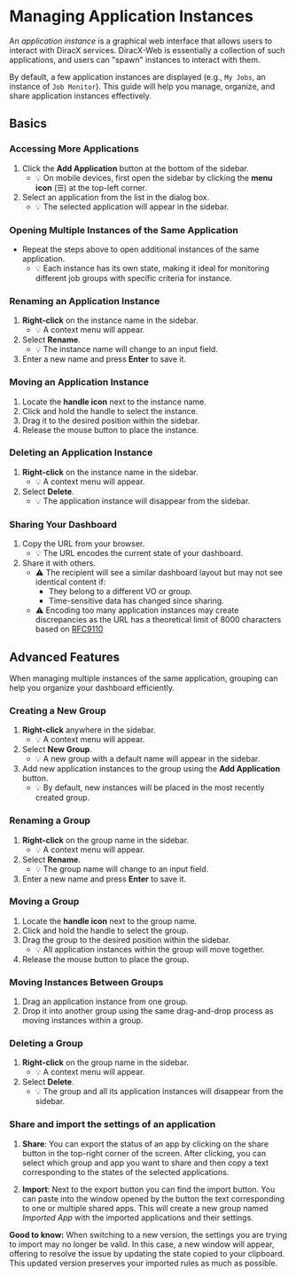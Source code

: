 # Managing Application Instances

An *application instance* is a graphical web interface that allows users to interact with DiracX services. DiracX-Web is essentially a collection of such applications, and users can "spawn" instances to interact with them.

By default, a few application instances are displayed (e.g., `My Jobs`, an instance of `Job Monitor`). This guide will help you manage, organize, and share application instances effectively.

## Basics

### Accessing More Applications

1. Click the **Add Application** button at the bottom of the sidebar.
   - :bulb: On mobile devices, first open the sidebar by clicking the **menu icon** (☰) at the top-left corner.
2. Select an application from the list in the dialog box.
   - :bulb: The selected application will appear in the sidebar.

### Opening Multiple Instances of the Same Application

- Repeat the steps above to open additional instances of the same application.
  - :bulb: Each instance has its own state, making it ideal for monitoring different job groups with specific criteria for instance.

### Renaming an Application Instance

1. **Right-click** on the instance name in the sidebar.
   - :bulb: A context menu will appear.
2. Select **Rename**.
   - :bulb: The instance name will change to an input field.
3. Enter a new name and press **Enter** to save it.

### Moving an Application Instance

1. Locate the **handle icon** next to the instance name.
2. Click and hold the handle to select the instance.
3. Drag it to the desired position within the sidebar.
4. Release the mouse button to place the instance.

### Deleting an Application Instance

1. **Right-click** on the instance name in the sidebar.
   - :bulb: A context menu will appear.
2. Select **Delete**.
   - :bulb: The application instance will disappear from the sidebar.

### Sharing Your Dashboard

1. Copy the URL from your browser.
   - :bulb: The URL encodes the current state of your dashboard.
2. Share it with others.
   - :warning: The recipient will see a similar dashboard layout but may not see identical content if:
     - They belong to a different VO or group.
     - Time-sensitive data has changed since sharing.
   - :warning: Encoding too many application instances may create discrepancies as the URL has a theoretical limit of 8000 characters based on [RFC9110](https://www.rfc-editor.org/rfc/rfc9110#section-4.1-5) 

## Advanced Features

When managing multiple instances of the same application, grouping can help you organize your dashboard efficiently.

### Creating a New Group

1. **Right-click** anywhere in the sidebar.
   - :bulb: A context menu will appear.
2. Select **New Group**.
   - :bulb: A new group with a default name will appear in the sidebar.
3. Add new application instances to the group using the **Add Application** button.
   - :bulb: By default, new instances will be placed in the most recently created group.

### Renaming a Group

1. **Right-click** on the group name in the sidebar.
   - :bulb: A context menu will appear.
2. Select **Rename**.
   - :bulb: The group name will change to an input field.
3. Enter a new name and press **Enter** to save it.

### Moving a Group

1. Locate the **handle icon** next to the group name.
2. Click and hold the handle to select the group.
3. Drag the group to the desired position within the sidebar.
   - :bulb: All application instances within the group will move together.
4. Release the mouse button to place the group.

### Moving Instances Between Groups

1. Drag an application instance from one group.
2. Drop it into another group using the same drag-and-drop process as moving instances within a group.

### Deleting a Group

1. **Right-click** on the group name in the sidebar.
   - :bulb: A context menu will appear.
2. Select **Delete**.
   - :bulb: The group and all its application instances will disappear from the sidebar.


### Share and import the settings of an application

1. **Share**: You can export the status of an app by clicking on the share button in the top-right corner of the screen. After clicking, you can select which group and app you want to share and then copy a text corresponding to the states of the selected applications.

2. **Import**: Next to the export button you can find the import button. You can paste into the window opened by the button the text corresponding to one or multiple shared apps. This will create a new group named *Imported App* with the imported applications and their settings. 

**Good to know:** When switching to a new version, the settings you are trying to import may no longer be valid. In this case, a new window will appear, offering to resolve the issue by updating the state copied to your clipboard. This updated version preserves your imported rules as much as possible. 

